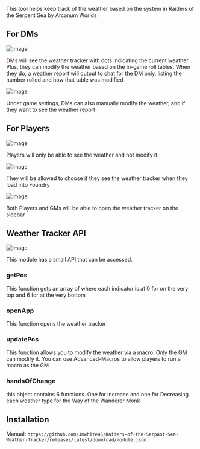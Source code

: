 This tool helps keep track of the weather based on the system in Raiders of the Serpent Sea by Arcanum Worlds

## For DMs
![image](https://github.com/user-attachments/assets/74577fcb-dd99-49f4-931e-f6774c4f9bf2)

DMs will see the weather tracker with dots indicating the current weather. Plus, they can modify the weather based on the in-game roll tables. When they do, a weather report will output to chat for the DM only, listing the number rolled and how that table was modified

![image](https://github.com/user-attachments/assets/d03f6ac6-ca36-4525-9915-2afcc6ff3175)

Under game settings, DMs can also manually modify the weather, and if they want to see the weather report

## For Players
![image](https://github.com/user-attachments/assets/f8a8b0c3-b405-453b-a777-f12716761768)

Players will only be able to see the weather and not modify it.

![image](https://github.com/user-attachments/assets/50dc8e4d-88a4-4ab1-8c82-cf45348015a8)

They will be allowed to choose if they see the weather tracker when they load into Foundry

![image](https://github.com/user-attachments/assets/430bf991-b6cc-4f38-8339-3d910c16281c)

Both Players and GMs will be able to open the weather tracker on the sidebar

## Weather Tracker API
![image](https://github.com/user-attachments/assets/39864ef5-44a0-49fc-9aeb-a76b5410b56d)

This module has a small API that can be accessed. 
### getPos
This function gets an array of where each indicator is at 0 for on the very top and 6 for at the very bottom

### openApp
This function opens the weather tracker

### updatePos
This function allows you to modify the weather via a macro. Only the GM can modify it. You can use Advanced-Macros to allow players to run a macro as the GM

### handsOfChange
this object contains 6 functions. One for increase and one for Decreasing each weather type for the Way of the Wanderer Monk

## Installation
Manual: `https://github.com/Jmwhite45/Raiders-of-the-Serpant-Sea-Weather-Tracker/releases/latest/download/module.json`
